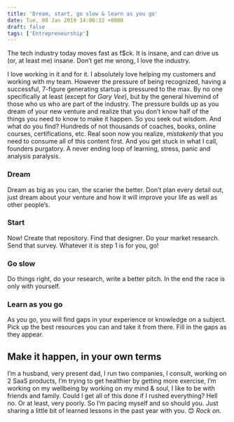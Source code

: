 ```yaml
---
title: 'Dream, start, go slow & learn as you go'
date: Tue, 08 Jan 2019 14:06:32 +0000
draft: false
tags: ['Entrepreneurship']
---
```


The tech industry today moves fast as f$ck. It is insane, and can drive us (or, at least me) insane. Don’t get me wrong, I love the industry.

<!--more-->

I love working in it and for it. I absolutely love helping my customers and working with my team. However the pressure of being recognized, having a successful, 7-figure generating startup is pressured to the max. By no one specifically at least (except for _Gary Vee_), but by the general hivemind of those who us who are part of the industry. The pressure builds up as you dream of your new venture and realize that you don’t know half of the things you need to know to make it happen. So you seek out wisdom. And what do you find? Hundreds of not thousands of coaches, books, online courses, certifications, etc. Real soon now you realize, _mistakenly_ that you need to consume all of this content first. And you get stuck in what I call, founders purgatory. A never ending loop of learning, stress, panic and analysis paralysis.

### Dream

Dream as big as you can, the scarier the better. Don’t plan every detail out, just dream about your venture and how it will improve your life as well as other people’s.

### Start

Now! Create that repository. Find that designer. Do your market research. Send that survey. Whatever it is step 1 is for you, go!

### Go slow

Do things right, do your research, write a better pitch. In the end the race is only with yourself.

### Learn as you go

As you go, you will find gaps in your experience or knowledge on a subject. Pick up the best resources you can and take it from there. Fill in the gaps as they appear.

Make it happen, in your own terms
---------------------------------

I’m a husband, very present dad, I run two companies, I consult, working on 2 SaaS products, I’m trying to get healthier by getting more exercise, I’m working on my wellbeing by working on my mind & soul, I like to be with friends and family. Could I get all of this done if I rushed everything? Hell no. Or at least, very poorly. So I’m pacing myself and so should you. Just sharing a little bit of learned lessons in the past year with you. 😊 _Rock on._
